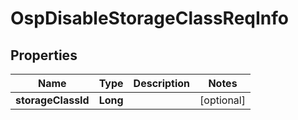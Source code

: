 # OspDisableStorageClassReqInfo

## Properties
Name | Type | Description | Notes
------------ | ------------- | ------------- | -------------
**storageClassId** | **Long** |  |  [optional]
